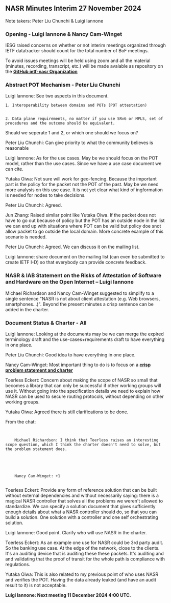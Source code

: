 ## NASR Minutes Interim 27 November 2024
Note takers: Peter Liu Chunchi & Luigi Iannone

### Opening - Luigi Iannone & Nancy Cam-Winget

IESG raised concerns on whether or not interim meetings organized through IETF datatracker should count for the total number of BoF meetings.
To avoid issues meetings will be held using zoom and all the material (minutes, recording, transcript, etc.) will be made avalable as repository on the **[GitHub ietf-nasr Organization](https://github.com/ietf-nasr)**

### Abstract POT Mechanism - Peter Liu Chunchi 

Luigi Iannone: See two aspects in this document. 
    1. Interoperability between domains and POTs (POT attestation)
    2. Data plane requirements, no matter if you use SRv6 or MPLS, set of procedures and the outcome should be equivalent. 
Should we seperate 1 and 2, or which one should we focus on? 

Peter Liu Chunchi: Can give priority to what the community believes is reasonable

Luigi Iannone: As for the use cases. May be we should focus on the POT model, rather than the use cases. Since we have a use case document we can cite.

Yutaka Oiwa: Not sure will work for geo-fencing. Because the important part is the policy for the packet not the POT of the past. May be we need more analysis on this use case. It is not yet clear what kind of ingformation is needed for nodes to take decisions.

Peter Liu Chunchi: Agreed.

Jun Zhang: Raised similar point like Yutaka Oiwa. If the packet does not have to go out because of policy but the POT has an outside node in the list we can end up with situations where POT can be valid but policy doe snot allow packet to go outside the local domain. More concrete example of this scenario is needed.

Peter Liu Chunchi: Agreed. We can discuss it on the mailing list.


Luigi Iannone: share document on the mailing list (can even be submitted to create IETF I-D) so that everybody can provide concrete feedback. 

### NASR & IAB Statement on the Risks of Attestation of Software and Hardware on the Open Internet – Luigi Iannone

Michael Richardson and Nancy Cam-Winget suggested to simplify to a single sentence "NASR is not about client attestation (e.g. Web browsers, smartphones...)". Beyond the present minutes a crisp sentence can be added in the charter.

### Document Status & Charter - All

Luigi Iannone: Looking at the documents may be we can merge the expired terminology draft and the use-cases+requirements draft to have everything in one place. 

Peter Liu Chunchi: Good idea to have everything in one place.

Nancy Cam-Winget: Most important thing to do is to focus on a **<ins>crisp problem statement and charter</ins>**

Toerless Eckert: Concern about making the scope of NASR so small that becomes a library that can only be successful if other working groups will use it. Without going into the specification details we need to explain how NASR can be used to secure routing protocols, without depending on other working groups.

Yutaka Oiwa: Agreed there is still clarifications to be done.

From the chat:

~~~
    Michael Richardson: I think that Toerless raises an interesting scope question, which I think the charter doesn't need to solve, but the problem statement does.
    
    Nancy Cam-Winget: +1
~~~

Toerless Eckert:  Provide any form of reference solution that can be built without external dependencies and without necessarily saying: there is a magical NASR controller that solves all the problems we weren't allowed to standardize. We can specify a solution document that gives sufficiently enough details about what a NASR controller should do, so that you can build a solution. One solution with a controller and one self orchestrating solution.

Luigi Iannone: Good point. Clarify who will use NASR in the charter. 

Toerless Eckert: As an example one use for NASR could be 3rd party audit. So the banking use case. At the edge of the network, close to the clients. It's an auditing device that is auditing these these packets. It's auditing and and validating that the proof of transit for the whole path is compliance with regulations.

Yutaka Oiwa: This is also related to my previous point of who uses NASR and verifies the POT. Having the data already leaked (and have an audit result to it) is not acceptable.

**Luigi Iannone: Next meeting 11 December 2024 4:00 UTC.**